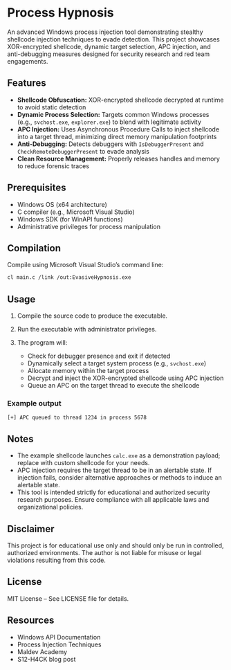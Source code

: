 # Process Hypnosis

An advanced Windows process injection tool demonstrating stealthy shellcode injection techniques to evade detection. This project showcases XOR-encrypted shellcode, dynamic target selection, APC injection, and anti-debugging measures designed for security research and red team engagements.

## Features

* **Shellcode Obfuscation:** XOR-encrypted shellcode decrypted at runtime to avoid static detection
* **Dynamic Process Selection:** Targets common Windows processes (e.g., `svchost.exe`, `explorer.exe`) to blend with legitimate activity
* **APC Injection:** Uses Asynchronous Procedure Calls to inject shellcode into a target thread, minimizing direct memory manipulation footprints
* **Anti-Debugging:** Detects debuggers with `IsDebuggerPresent` and `CheckRemoteDebuggerPresent` to evade analysis
* **Clean Resource Management:** Properly releases handles and memory to reduce forensic traces

## Prerequisites

* Windows OS (x64 architecture)
* C compiler (e.g., Microsoft Visual Studio)
* Windows SDK (for WinAPI functions)
* Administrative privileges for process manipulation

## Compilation

Compile using Microsoft Visual Studio’s command line:

```bash
cl main.c /link /out:EvasiveHypnosis.exe
```

## Usage

1. Compile the source code to produce the executable.
2. Run the executable with administrator privileges.
3. The program will:

   * Check for debugger presence and exit if detected
   * Dynamically select a target system process (e.g., `svchost.exe`)
   * Allocate memory within the target process
   * Decrypt and inject the XOR-encrypted shellcode using APC injection
   * Queue an APC on the target thread to execute the shellcode

### Example output

```
[+] APC queued to thread 1234 in process 5678
```

## Notes

* The example shellcode launches `calc.exe` as a demonstration payload; replace with custom shellcode for your needs.
* APC injection requires the target thread to be in an alertable state. If injection fails, consider alternative approaches or methods to induce an alertable state.
* This tool is intended strictly for educational and authorized security research purposes. Ensure compliance with all applicable laws and organizational policies.

## Disclaimer

This project is for educational use only and should only be run in controlled, authorized environments. The author is not liable for misuse or legal violations resulting from this code.

## License

MIT License – See LICENSE file for details.

## Resources

* Windows API Documentation
* Process Injection Techniques
* Maldev Academy
* S12-H4CK blog post

